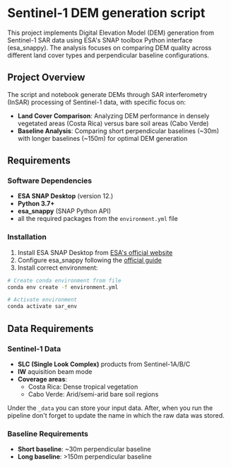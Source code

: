 # Sentinel-1 DEM generation script

This project implements Digital Elevation Model (DEM) generation from Sentinel-1 SAR data using ESA's SNAP toolbox Python interface (esa_snappy). The analysis focuses on comparing DEM quality across different land cover types and perpendicular baseline configurations.

## Project Overview

The script and notebook generate DEMs through SAR interferometry (InSAR) processing of Sentinel-1 data, with specific focus on:

- **Land Cover Comparison**: Analyzing DEM performance in densely vegetated areas (Costa Rica) versus bare soil areas (Cabo Verde)
- **Baseline Analysis**: Comparing short perpendicular baselines (~30m) with longer baselines (~150m) for optimal DEM generation

## Requirements

### Software Dependencies
- **ESA SNAP Desktop** (version 12.)
- **Python 3.7+**
- **esa_snappy** (SNAP Python API)
- all the required packages from the ```environment.yml``` file

### Installation
1. Install ESA SNAP Desktop from [ESA's official website](https://step.esa.int/main/download/snap-download/)
2. Configure esa_snappy following the [official guide](https://senbox.atlassian.net/wiki/spaces/SNAP/pages/50855941/Configure+Python+to+use+the+SNAP-Python+snappy+interface)
3. Install correct environment:
```bash
# Create conda environment from file
conda env create -f environment.yml

# Activate environment
conda activate sar_env
```

## Data Requirements

### Sentinel-1 Data
- **SLC (Single Look Complex)** products from Sentinel-1A/B/C
- **IW** aquisition beam mode 
- **Coverage areas**:
  - Costa Rica: Dense tropical vegetation
  - Cabo Verde: Arid/semi-arid bare soil regions

Under the ```_data``` you can store your input data. After, when you run the pipeline don't forget to update the name in which the raw data was stored.

### Baseline Requirements
- **Short baseline**: ~30m perpendicular baseline
- **Long baseline**: >150m perpendicular baseline